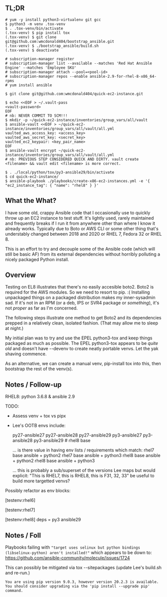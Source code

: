 ## TL;DR
```
# yum -y install python3-virtualenv git gcc
$ python3 -m venv .tox-venv
$ . .tox-venv/bin/activate
(.tox-venv) $ pip install tox
(.tox-venv) $ git clone git@github.com:wmcdonald404/bootstrap_ansible.git
(.tox-venv) $ ./bootstrap_ansible/build.sh
(.tox-venv) $ deactivate

# subscription-manager register
# subscription-manager list --available --matches 'Red Hat Ansible Engine' --matches 'Employee SKU'
# subscription-manager attach --pool=<pool-id>
# subscription-manager repos --enable ansible-2.9-for-rhel-8-x86_64-rpms
# yum install ansible

$ git clone git@github.com:wmcdonald404/quick-ec2-instance.git

$ echo <<EOF > ~/.vault-pass
<vault-password>
EOF 
# nb: NEVER COMMIT TO SCM!!!
$ mkdir -p ~/quick-ec2-instance/inventories/group_vars/all/vault
$ ansible-vault <<EOF > ~/quick-ec2-instance/inventories/group_vars/all/vault/all.yml
vaulted_aws_access_key: <access_key>
vaulted_aws_secret_key: <secret_key>
vaulted_ec2_keypair: <key_pair_name>
EOF
$ ansible-vault encrypt ~/quick-ec2-instance/inventories/group_vars/all/vault/all.yml
# nb: PREVIOUS STEP CONSIDERED QUICK AND DIRTY. vault create <filename> && vault edit <filename> is more correct.

$ . ./local/python/tox/py3-ansible29/bin/activate
$ cd quick-ec2-instance/
$ ansible-playbook ./playbooks/create-x86-ec2-instances.yml -e '{ "ec2_instance_tag": { "name": "rhel8" } }'
```

## What the What?
I have some old, crappy Ansible code that I occasionally use to quickly throw up an EC2 instance to test stuff. It's lightly used, rarely maintained and frequently breaks if I run it from anywhere other than where I know it already works. Typically due to Boto or AWS CLI or some other thing that's understably changed between 2018 and 2020 or RHEL 7, Fedora 32 or RHEL 8.

This is an effort to try and decouple some of the Ansible code (which will still be basic AF) from its external dependencies without horribly polluting a nicely packaged Python install. 

## Overview
Testing on EL8 illustrates that there's no easily accesible boto2. Boto2 is required for the AWS modules. So we need to resort to pip. :( Installing unpackaged things on a packaged distribution makes my inner-sysadmin sad. <dawson boohoo face> If it's not in an RPM (or a deb, IPS or SVR4 package or _something_), it's not *proper* as far as I'm concerned.

The following steps illustrate one method to get Boto2 and its dependencies prepped in a relatively clean, isolated fashion. (That may allow me to sleep at night.)

My initial plan was to try and use the EPEL python3-tox and keep things packaged as much as possible. The EPEL python3-tox appears to be _quite old_ and doesn't have --devenv to create neatly portable venvs. Let the yak shaving commence.

As an alternative, we can create a manual venv, pip-install tox into this, then bootstrap the rest of the venv(s).

## Notes / Follow-up
RHEL8: python 3.6.8 & ansible 2.9

TODO:

- Assess venv + tox vs pipx
- Lee's OOTB envs include:

  py27-ansible27
  py27-ansible28
  py27-ansible29
  py3-ansible27
  py3-ansible28
  py3-ansible29 # rhel8 base

  ... is there value in having env lists / requirements which match:
  rhel7 base ansible + python2
  rhel7 base ansible + python3
  rhel8 base ansible + python2
  rhel8 base ansible + python3

  ... this is probably a sub/superset of the versions Lee maps but would explicit: "This is RHEL7, this is RHEL8, this is F31, 32, 33" be useful to build more targetted venvs?

Possibly refactor as env blocks:

[testenv:rhel6]

[testenv:rhel7]

[testenv:rhel8]
deps =
  py3
  ansible29

## Notes / Foll

Playbooks failing with `"target uses selinux but python bindings (libselinux-python) aren't installed!"` which appears to be down to: https://github.com/ansible-community/molecule/issues/1724

This can possibly be mitigated via tox --sitepackages (update Lee's build.sh and re-run.)

```
You are using pip version 9.0.3, however version 20.2.3 is available.
You should consider upgrading via the 'pip install --upgrade pip' command.
```


